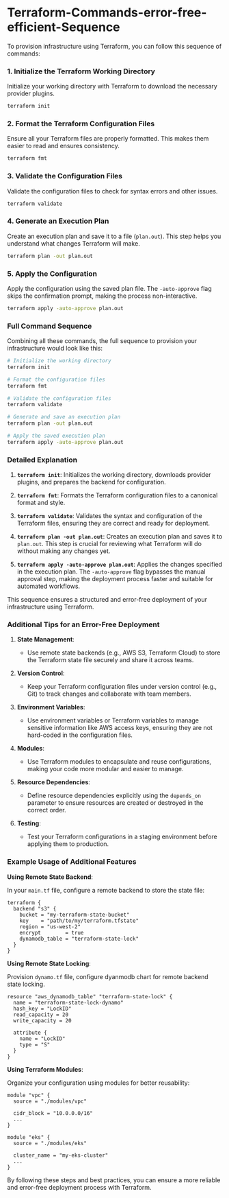 # Terraform-Commands-error-free-efficient-Sequence

To provision infrastructure using Terraform, you can follow this sequence of commands:

### 1. Initialize the Terraform Working Directory

Initialize your working directory with Terraform to download the necessary provider plugins.

```bash
terraform init
```

### 2. Format the Terraform Configuration Files

Ensure all your Terraform files are properly formatted. This makes them easier to read and ensures consistency.

```bash
terraform fmt
```

### 3. Validate the Configuration Files

Validate the configuration files to check for syntax errors and other issues.

```bash
terraform validate
```

### 4. Generate an Execution Plan

Create an execution plan and save it to a file (`plan.out`). This step helps you understand what changes Terraform will make.

```bash
terraform plan -out plan.out
```

### 5. Apply the Configuration

Apply the configuration using the saved plan file. The `-auto-approve` flag skips the confirmation prompt, making the process non-interactive.

```bash
terraform apply -auto-approve plan.out
```

### Full Command Sequence

Combining all these commands, the full sequence to provision your infrastructure would look like this:

```bash
# Initialize the working directory
terraform init

# Format the configuration files
terraform fmt

# Validate the configuration files
terraform validate

# Generate and save an execution plan
terraform plan -out plan.out

# Apply the saved execution plan
terraform apply -auto-approve plan.out
```

### Detailed Explanation

1. **`terraform init`**: Initializes the working directory, downloads provider plugins, and prepares the backend for configuration.

2. **`terraform fmt`**: Formats the Terraform configuration files to a canonical format and style.

3. **`terraform validate`**: Validates the syntax and configuration of the Terraform files, ensuring they are correct and ready for deployment.

4. **`terraform plan -out plan.out`**: Creates an execution plan and saves it to `plan.out`. This step is crucial for reviewing what Terraform will do without making any changes yet.

5. **`terraform apply -auto-approve plan.out`**: Applies the changes specified in the execution plan. The `-auto-approve` flag bypasses the manual approval step, making the deployment process faster and suitable for automated workflows.

This sequence ensures a structured and error-free deployment of your infrastructure using Terraform.


### Additional Tips for an Error-Free Deployment

1. **State Management**:
   - Use remote state backends (e.g., AWS S3, Terraform Cloud) to store the Terraform state file securely and share it across teams.
   
2. **Version Control**:
   - Keep your Terraform configuration files under version control (e.g., Git) to track changes and collaborate with team members.
   
3. **Environment Variables**:
   - Use environment variables or Terraform variables to manage sensitive information like AWS access keys, ensuring they are not hard-coded in the configuration files.
   
4. **Modules**:
   - Use Terraform modules to encapsulate and reuse configurations, making your code more modular and easier to manage.

5. **Resource Dependencies**:
   - Define resource dependencies explicitly using the `depends_on` parameter to ensure resources are created or destroyed in the correct order.

6. **Testing**:
   - Test your Terraform configurations in a staging environment before applying them to production.

### Example Usage of Additional Features

**Using Remote State Backend**:

In your `main.tf` file, configure a remote backend to store the state file:

```hcl
terraform {
  backend "s3" {
    bucket = "my-terraform-state-bucket"
    key    = "path/to/my/terraform.tfstate"
    region = "us-west-2"
    encrypt        = true
    dynamodb_table = "terraform-state-lock"
  }
}
```
**Using Remote State Locking**:

Provision `dynamo.tf` file, configure dyanmodb chart for remote backend state locking.

```hcl
resource "aws_dynamodb_table" "terraform-state-lock" {
  name = "terraform-state-lock-dynamo"
  hash_key = "LockID"
  read_capacity = 20
  write_capacity = 20
 
  attribute {
    name = "LockID"
    type = "S"
  }
}
```

**Using Terraform Modules**:

Organize your configuration using modules for better reusability:

```hcl
module "vpc" {
  source = "./modules/vpc"

  cidr_block = "10.0.0.0/16"
  ...
}

module "eks" {
  source = "./modules/eks"

  cluster_name = "my-eks-cluster"
  ...
}
```

By following these steps and best practices, you can ensure a more reliable and error-free deployment process with Terraform.
